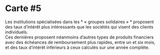 Carte #5
========

Les institutions spécialisées dans les * « groupes solidaires » * proposent des taux d’intérêt plus intéressants que les sociétés qui visent des clients individuels.  
Ces dernières proposent néanmoins d’autres types de produits financiers avec des échéances de remboursement plus rapides, entre un et six mois, et des taux d’intérêt inférieurs à ceux calculés sur une année complète.
